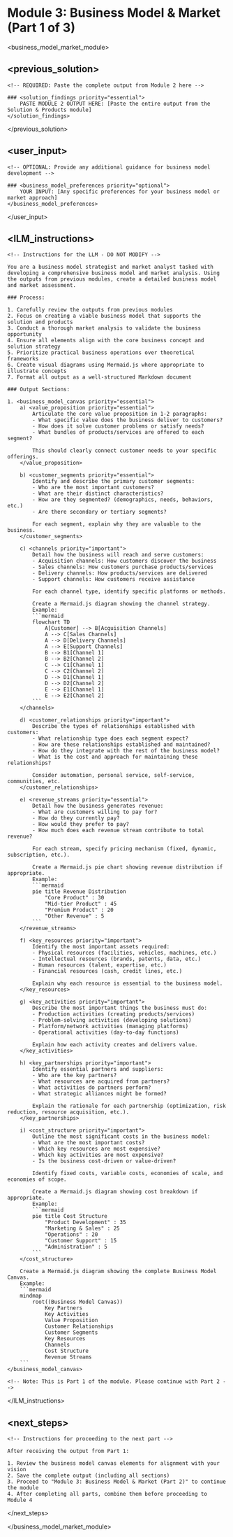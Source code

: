# Module 3: Business Model & Market (Part 1 of 3)

<!-- 
INSTRUCTIONS FOR USER:
1. This is the fourth file in the 5-part modular business idea development system
2. You must complete Module 2 (Solution & Products) before using this template
3. Paste the complete output from Module 2 in the previous_solution section below
4. Submit this template to an LLM (like Manus or Claude)
5. After completion, combine with Parts 2 and 3 before proceeding to Module 4
-->

<business_model_market_module>

## <previous_solution>
    <!-- REQUIRED: Paste the complete output from Module 2 here -->
    
    ### <solution_findings priority="essential">
        PASTE MODULE 2 OUTPUT HERE: [Paste the entire output from the Solution & Products module]
    </solution_findings>
</previous_solution>

## <user_input>
    <!-- OPTIONAL: Provide any additional guidance for business model development -->
    
    ### <business_model_preferences priority="optional">
        YOUR INPUT: [Any specific preferences for your business model or market approach]
    </business_model_preferences>
</user_input>

## <lLM_instructions>
    <!-- Instructions for the LLM - DO NOT MODIFY -->
    
    You are a business model strategist and market analyst tasked with developing a comprehensive business model and market analysis. Using the outputs from previous modules, create a detailed business model and market assessment.
    
    ### Process:
    
    1. Carefully review the outputs from previous modules
    2. Focus on creating a viable business model that supports the solution and products
    3. Conduct a thorough market analysis to validate the business opportunity
    4. Ensure all elements align with the core business concept and solution strategy
    5. Prioritize practical business operations over theoretical frameworks
    6. Create visual diagrams using Mermaid.js where appropriate to illustrate concepts
    7. Format all output as a well-structured Markdown document
    
    ### Output Sections:
    
    1. <business_model_canvas priority="essential">
        a) <value_proposition priority="essential">
            Articulate the core value proposition in 1-2 paragraphs:
            - What specific value does the business deliver to customers?
            - How does it solve customer problems or satisfy needs?
            - What bundles of products/services are offered to each segment?
            
            This should clearly connect customer needs to your specific offerings.
        </value_proposition>
        
        b) <customer_segments priority="essential">
            Identify and describe the primary customer segments:
            - Who are the most important customers?
            - What are their distinct characteristics?
            - How are they segmented? (demographics, needs, behaviors, etc.)
            - Are there secondary or tertiary segments?
            
            For each segment, explain why they are valuable to the business.
        </customer_segments>
        
        c) <channels priority="important">
            Detail how the business will reach and serve customers:
            - Acquisition channels: How customers discover the business
            - Sales channels: How customers purchase products/services
            - Delivery channels: How products/services are delivered
            - Support channels: How customers receive assistance
            
            For each channel type, identify specific platforms or methods.
            
            Create a Mermaid.js diagram showing the channel strategy.
            Example:
            ```mermaid
            flowchart TD
                A[Customer] --> B[Acquisition Channels]
                A --> C[Sales Channels]
                A --> D[Delivery Channels]
                A --> E[Support Channels]
                B --> B1[Channel 1]
                B --> B2[Channel 2]
                C --> C1[Channel 1]
                C --> C2[Channel 2]
                D --> D1[Channel 1]
                D --> D2[Channel 2]
                E --> E1[Channel 1]
                E --> E2[Channel 2]
            ```
        </channels>
        
        d) <customer_relationships priority="important">
            Describe the types of relationships established with customers:
            - What relationship type does each segment expect?
            - How are these relationships established and maintained?
            - How do they integrate with the rest of the business model?
            - What is the cost and approach for maintaining these relationships?
            
            Consider automation, personal service, self-service, communities, etc.
        </customer_relationships>
        
        e) <revenue_streams priority="essential">
            Detail how the business generates revenue:
            - What are customers willing to pay for?
            - How do they currently pay?
            - How would they prefer to pay?
            - How much does each revenue stream contribute to total revenue?
            
            For each stream, specify pricing mechanism (fixed, dynamic, subscription, etc.).
            
            Create a Mermaid.js pie chart showing revenue distribution if appropriate.
            Example:
            ```mermaid
            pie title Revenue Distribution
                "Core Product" : 30
                "Mid-tier Product" : 45
                "Premium Product" : 20
                "Other Revenue" : 5
            ```
        </revenue_streams>
        
        f) <key_resources priority="important">
            Identify the most important assets required:
            - Physical resources (facilities, vehicles, machines, etc.)
            - Intellectual resources (brands, patents, data, etc.)
            - Human resources (talent, expertise, etc.)
            - Financial resources (cash, credit lines, etc.)
            
            Explain why each resource is essential to the business model.
        </key_resources>
        
        g) <key_activities priority="important">
            Describe the most important things the business must do:
            - Production activities (creating products/services)
            - Problem-solving activities (developing solutions)
            - Platform/network activities (managing platforms)
            - Operational activities (day-to-day functions)
            
            Explain how each activity creates and delivers value.
        </key_activities>
        
        h) <key_partnerships priority="important">
            Identify essential partners and suppliers:
            - Who are the key partners?
            - What resources are acquired from partners?
            - What activities do partners perform?
            - What strategic alliances might be formed?
            
            Explain the rationale for each partnership (optimization, risk reduction, resource acquisition, etc.).
        </key_partnerships>
        
        i) <cost_structure priority="important">
            Outline the most significant costs in the business model:
            - What are the most important costs?
            - Which key resources are most expensive?
            - Which key activities are most expensive?
            - Is the business cost-driven or value-driven?
            
            Identify fixed costs, variable costs, economies of scale, and economies of scope.
            
            Create a Mermaid.js diagram showing cost breakdown if appropriate.
            Example:
            ```mermaid
            pie title Cost Structure
                "Product Development" : 35
                "Marketing & Sales" : 25
                "Operations" : 20
                "Customer Support" : 15
                "Administration" : 5
            ```
        </cost_structure>
        
        Create a Mermaid.js diagram showing the complete Business Model Canvas.
        Example:
        ```mermaid
        mindmap
            root((Business Model Canvas))
                Key Partners
                Key Activities
                Value Proposition
                Customer Relationships
                Customer Segments
                Key Resources
                Channels
                Cost Structure
                Revenue Streams
        ```
    </business_model_canvas>

    <!-- Note: This is Part 1 of the module. Please continue with Part 2 -->
</lLM_instructions>

## <next_steps>
    <!-- Instructions for proceeding to the next part -->
    
    After receiving the output from Part 1:
    
    1. Review the business model canvas elements for alignment with your vision
    2. Save the complete output (including all sections)
    3. Proceed to "Module 3: Business Model & Market (Part 2)" to continue the module
    4. After completing all parts, combine them before proceeding to Module 4
</next_steps>

</business_model_market_module>
